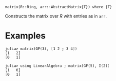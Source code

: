 ```
matrix(R::Ring, arr::AbstractMatrix{T}) where {T}
```

Constructs the matrix over $R$ with entries as in `arr`.

# Examples

```jldoctest
julia> matrix(GF(3), [1 2 ; 3 4])
[1   2]
[0   1]

julia> using LinearAlgebra ; matrix(GF(5), I(2))
[1   0]
[0   1]
```
